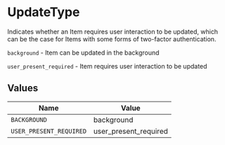 # UpdateType

Indicates whether an Item requires user interaction to be updated, which can be the case for Items with some forms of two-factor authentication.

`background` - Item can be updated in the background

`user_present_required` - Item requires user interaction to be updated


## Values

| Name                    | Value                   |
| ----------------------- | ----------------------- |
| `BACKGROUND`            | background              |
| `USER_PRESENT_REQUIRED` | user_present_required   |